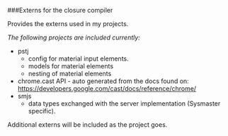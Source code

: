 ###Externs for the closure compiler


Provides the externs used in my projects.

_The following projects are included currently:_

- pstj
  - config for material input elements.
  - models for material elements
  - nesting of material elements
- chrome.cast API - auto generated from the docs found on: https://developers.google.com/cast/docs/reference/chrome/
- smjs
  - data types exchanged with the server implementation (Sysmaster specific).

Additional externs will be included as the project goes.
